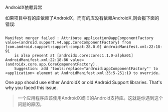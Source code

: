 AndroidX依赖异常

如果项目中有的库依赖了AndroidX，而有的库没有依赖AndroidX,则会报下面的错误:

```

Manifest merger failed : Attribute application@appComponentFactory value=(android.support.v4.app.CoreComponentFactory) from [com.android.support:support-compat:28.0.0] AndroidManifest.xml:22:18-91
	is also present at [androidx.core:core:1.1.0-alpha01] AndroidManifest.xml:22:18-86 value=(androidx.core.app.CoreComponentFactory).
	Suggestion: add 'tools:replace="android:appComponentFactory"' to <application> element at AndroidManifest.xml:35:5-251:19 to override.

```

One app should use either AndroidX or old Android Support libraries. That's why you faced this issue.

> 一个应用程序应该使用AndroidX或旧的Android支持库。这就是你遇到这个问题的原因。
